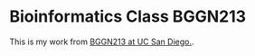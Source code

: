 # Bioinformatics Class BGGN213
This is my work from [BGGN213 at UC San Diego.](https://bioboot.github.io/bggn213_F19).
